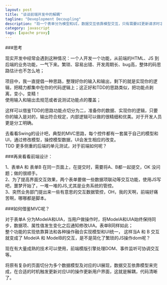 ```yaml
---
layout: post
title: "谈谈前端开发中的解耦"
tagline: "Deveplopment Decoupling"
description: "将一个表单分为模型和UI，数据交互依靠模型交互，只有需要UI更新请求时才会更新视图。"
category: javascript
tags: [apache proxy]
---
```


###思考


现实开发中经常会遇到这种情况：一个人开发一个功能，从前端的HTML、JS 到后端的业务功能，一气下来。繁琐、容易出错、开发周期长、bug高，整体的码思路估计也不怎么地；  

项目中，我一直提倡一种思路，整理好你的输入和输出，剩下的就是实现你的逻辑，把精力都集中在你的代码逻辑上；这正好和TDD的思路类似，把功能点剥离，变小，变精！  
使用输入和输出去规范或者说测试功能点的覆盖；    

这样可以借鉴TDD的思路功能点切分为二，准备你的数据、实现你的逻辑，只要你的输入是对的，输出符合规定，内部逻辑可以做的很精细和优美。对于开发人员更是分工明确。  

去看看Swing的设计吧，典型的MVC思路，每个控件都有一套属于自己的模型和UI，通过修改模型，操控模型数据，UI会发生相应的改变。  
TDD 更多侧重的后端的单元测试，对于前端如何呢？  

###再来看看前端设计：   

1、表单A 和 表单B 在同一页面上，在提交时，需要将A、B都一起提交，OK 没问题；做的很顺手。  
2、为了提高界面交互效果，两个表单要做一些数据项联动等交互功能，使用JS写吧，噩梦开始了，一堆一堆的JS,尤其是业务系统的管控。  
3、突然业务部门提出来一些有意思的交互数据管控，OH，我的天啊，前端好痛苦啊，哪哪都是脚本。

###如何借鉴MVC呢？  

对于表单A 分为ModelA和UIA，当用户做操作时，将ModelA和UIA始终保持同步，数据项、属性值发生变化之后通知修改UIA。表单B同样如此；    
整个功能的实现依靠算法和各种操作融合实现模型和UI统一， 这样当A 和 B 交互就变成了 ModelA 和 ModelB的交互，是不是简化了繁琐的JS操作dom呢？   

现在有大量成熟的技术可以使用，前端模版引擎处理DOM、事件监听可协调交互等。  

将原有复杂的页面切分为多个数据模型及对应的UI展现，数据交互依靠模型来完成，在合适的时机触发更新对应UI的操作更新用户界面，这就是解耦，代码清晰了。

